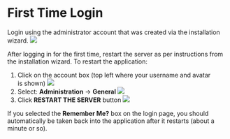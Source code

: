 # <a id="login"></a>First Time Login

Login using the administrator account that was created via the installation wizard.
![](/images/infinityone-login-1.png)

After logging in for the first time, restart the server as per instructions from the installation wizard. To restart the application:

1.  Click on the account box (top left where your username and avatar is shown)
    ![](/images/infinityone-login-2.png)
2.  Select: **Administration** -\> **General**
    ![](/images/infinityone-login-3.png)
3.  Click **RESTART THE SERVER** button
    ![](/images/infinityone-login-4.png)

If you selected the **Remember Me?** box on the login page, you should automatically be taken back into the application after it restarts (about a minute or so).